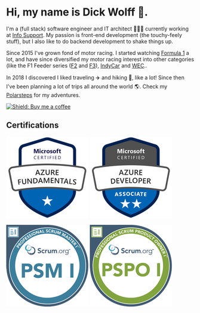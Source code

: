 # Hi, my name is Dick Wolff 🐺.

I'm a (full stack) software engineer and IT architect 👨🏻‍💻 currently working at [Info Support](https://infosupport.com). My passion is front-end development (the touchy-feely stuff), but I also like to do backend development to shake things up. 

Since 2015 I've grown fond of motor racing. I started watching [Formula 1](https://formula1.com) a lot, and have since diversified my motor racing interest into other categories (like the F1 Feeder series ([F2](https://www.fiaformula2.com) and [F3](https://www.fiaformula3.com)), [IndyCar](https://indycar.com) and [WEC](https://fiawec.com)..

In 2018 I discovered I liked traveling ✈️ and hiking 🥾, like a lot! Since then I've been planning a lot of trips all around the world 🌎. Check my [Polarsteps](http://steps.onwolff.nl) for my adventures.

[![Shield: Buy me a coffee](https://img.shields.io/badge/Buy%20me%20a%20coffee-Support-yellow?logo=buymeacoffee)](https://www.buymeacoffee.com/dickw0lff)

## Certifications

![January 6, 2021](/img/az-900.png) ![November 14, 2023](/img/az-204.png)

![September 5, 2023](/img/psm1.png) ![September 9, 2023](/img/pspo1.png)


<!--
**dickwolff/dickwolff** is a ✨ _special_ ✨ repository because its `README.md` (this file) appears on your GitHub profile.

Here are some ideas to get you started:

- 🔭 I’m currently working on ...
- 🌱 I’m currently learning ...
- 👯 I’m looking to collaborate on ...
- 🤔 I’m looking for help with ...
- 💬 Ask me about ...
- 📫 How to reach me: ...
- 😄 Pronouns: ...
- ⚡ Fun fact: ...
-->
